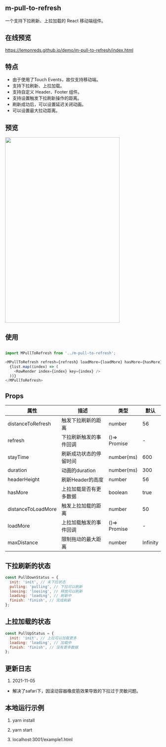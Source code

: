 ## m-pull-to-refresh

一个支持下拉刷新、上拉加载的 React 移动端组件。

## 在线预览

https://lemonreds.github.io/demo/m-pull-to-refresh/index.html

## 特点

- 由于使用了Touch Events，故仅支持移动端。
- 支持下拉刷新、上拉加载。
- 支持自定义 Header、Footer 组件。
- 支持设置触发下拉刷新操作的距离。
- 刷新成功后，可以设置延迟关闭动画。
- 可以设置最大拉动距离。

## 预览

<img src="https://cdn.jsdelivr.net/gh/Lemonreds/vue2-component@master/images/pull-to-refresh.5lq152czp200.gif" 
width="370"
height="600"
/>
## 使用

```javascript

import MPullToRefresh from '../m-pull-to-refresh';

<MPullToRefresh refresh={refresh} loadMore={loadMore} hasMore={hasMore}>
  {list.map((index) => (
    <RowRender index={index} key={index} />
  ))}
</MPullToRefresh>
```

## Props

| 属性             | 描述                 | 类型             | 默认 |
| ------------------ | ---------------------- | ------------------ | ---- |
| distanceToRefresh  | 触发下拉刷新的距离 | number             | 56   |
| refresh            | 下拉刷新触发的事件回调 | ()=> Promise | -    |
| stayTime           | 刷新成功状态的停留时间 | number(ms)         | 600  |
| duration           | 动画的duration      | number(ms)         | 300  |
| headerHeight       | 刷新Header的高度  | number             | 56   |
| hasMore            | 上拉加载是否有更多数据 | boolean            | true |
| distanceToLoadMore | 触发上拉加载的距离 | number             | 50   |
| loadMore           | 上拉加载触发的事件回调 | ()=> Promise | -    |
| maxDistance        | 限制拖动的最大距离    | number | Infinity    |

## 下拉刷新的状态

```javascript
const PullDownStatus = {
  init: 'init', // 未下拉状态
  pulling: 'pulling', // 下拉可以刷新
  loosing: 'loosing', // 释放可以刷新
  loading: 'loading', // 刷新中
  finish: 'finish', // 完成刷新
};
```

## 上拉加载的状态

```javascript
const PullUpStatus = {
  init: 'init', // 上拉可以加载更多
  loading: 'loading', // 加载中
  finish: 'finish', // 没有更多数据
};
```

## 更新日志


1. 2021-11-05
- 解决了safari下，因滚动容器橡皮筋效果导致的下拉过于灵敏问题。

## 本地运行示例

1. yarn install

2. yarn start

3. localhost:3001/example1.html
